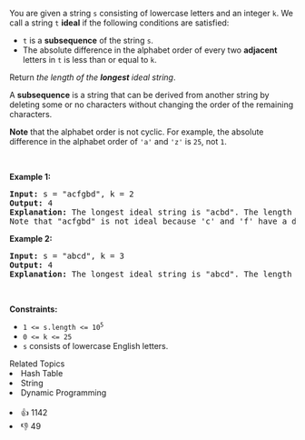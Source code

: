 <p>You are given a string <code>s</code> consisting of lowercase letters and an integer <code>k</code>. We call a string <code>t</code> <strong>ideal</strong> if the following conditions are satisfied:</p>

<ul> 
 <li><code>t</code> is a <strong>subsequence</strong> of the string <code>s</code>.</li> 
 <li>The absolute difference in the alphabet order of every two <strong>adjacent</strong> letters in <code>t</code> is less than or equal to <code>k</code>.</li> 
</ul>

<p>Return <em>the length of the <strong>longest</strong> ideal string</em>.</p>

<p>A <strong>subsequence</strong> is a string that can be derived from another string by deleting some or no characters without changing the order of the remaining characters.</p>

<p><strong>Note</strong> that the alphabet order is not cyclic. For example, the absolute difference in the alphabet order of <code>'a'</code> and <code>'z'</code> is <code>25</code>, not <code>1</code>.</p>

<p>&nbsp;</p> 
<p><strong class="example">Example 1:</strong></p>

<pre>
<strong>Input:</strong> s = "acfgbd", k = 2
<strong>Output:</strong> 4
<strong>Explanation:</strong> The longest ideal string is "acbd". The length of this string is 4, so 4 is returned.
Note that "acfgbd" is not ideal because 'c' and 'f' have a difference of 3 in alphabet order.</pre>

<p><strong class="example">Example 2:</strong></p>

<pre>
<strong>Input:</strong> s = "abcd", k = 3
<strong>Output:</strong> 4
<strong>Explanation:</strong> The longest ideal string is "abcd". The length of this string is 4, so 4 is returned.
</pre>

<p>&nbsp;</p> 
<p><strong>Constraints:</strong></p>

<ul> 
 <li><code>1 &lt;= s.length &lt;= 10<sup>5</sup></code></li> 
 <li><code>0 &lt;= k &lt;= 25</code></li> 
 <li><code>s</code> consists of lowercase English letters.</li> 
</ul>

<div><div>Related Topics</div><div><li>Hash Table</li><li>String</li><li>Dynamic Programming</li></div></div><br><div><li>👍 1142</li><li>👎 49</li></div>